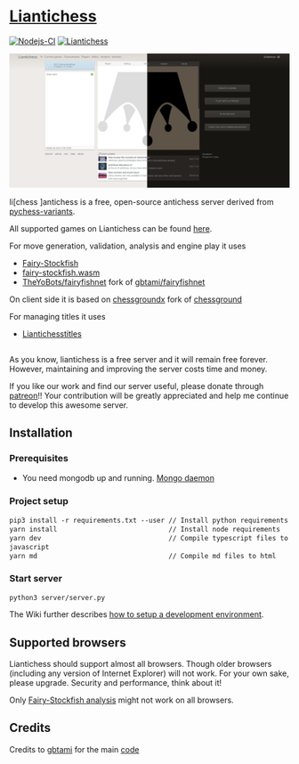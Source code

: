 # [Liantichess](https://liantichess.herokuapp.com)

[![Nodejs-CI](https://github.com/SriMethan/liantichess/actions/workflows/nodejs.yml/badge.svg)](https://github.com/SriMethan/liantichess/actions/workflows/nodejs.yml)
[![Liantichess](https://img.shields.io/badge/Liantichess-%40players-blue.svg)](https://liantichess.herokuapp.com/players)

![Liantichess lobby](liantichess-lobby.png)

li[chess ]antichess is a free, open-source antichess server derived from [pychess-variants](https://github.com/gbtami/pychess-variants).

All supported games on Liantichess can be found [here](https://liantichess.herokuapp.com/variants/antichess).

For move generation, validation, analysis and engine play it uses
- [Fairy-Stockfish](https://github.com/ianfab/Fairy-Stockfish)
- [fairy-stockfish.wasm](https://github.com/fairy-stockfish/fairy-stockfish.wasm)
- [TheYoBots/fairyfishnet](https://github.com/theyobots/fairyfishnet) fork of [gbtami/fairyfishnet](https://github.com/gbtami/fairyfishnet)

On client side it is based on [chessgroundx](https://github.com/gbtami/chessgroundx) fork of [chessground](https://github.com/ornicar/chessground)

For managing titles it uses
- [Liantichesstitles](https://github.com/SriMethan/liantichesstitles)

##

As you know, liantichess is a free server and it will remain free forever. However, maintaining and improving the server costs time and money.

If you like our work and find our server useful, please donate through [patreon](https://www.patreon.com/SriMethan)!!
Your contribution will be greatly appreciated and help me continue to develop this awesome server.

## Installation

### Prerequisites
* You need mongodb up and running. [Mongo daemon](https://www.mongodb.com/docs/manual/installation/)


### Project setup
```
pip3 install -r requirements.txt --user // Install python requirements
yarn install                            // Install node requirements
yarn dev                                // Compile typescript files to javascript
yarn md                                 // Compile md files to html
```

### Start server
```
python3 server/server.py
```

The Wiki further describes [how to setup a development environment](https://github.com/SriMethan/Liantichess/wiki/Setting-up-a-Liantichess-Development-environment-locally).

## Supported browsers

Liantichess should support almost all browsers. Though older browsers (including any version of Internet Explorer) will not work. For your own sake, please upgrade. Security and performance, think about it!

Only [Fairy-Stockfish analysis](https://liantichess.herokuapp.com/analysis/antichess) might not work on all browsers.

## Credits

Credits to [gbtami](https://github.com/gbtami) for the main [code](https://github.com/gbtami/pychess-variants)